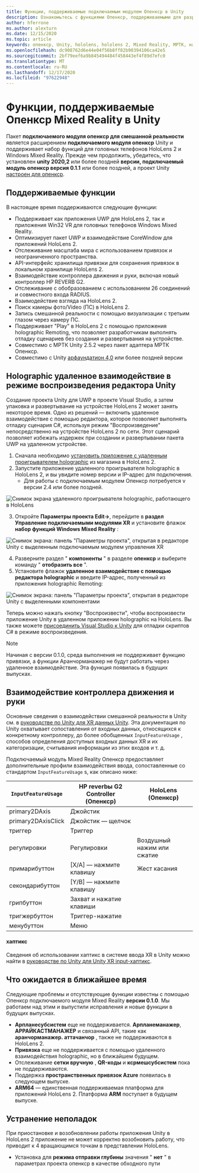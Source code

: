 ```yaml
---
title: Функции, поддерживаемые подключаемым модулем Опенкср в Unity
description: Ознакомьтесь с функциями Опенкср, поддерживаемыми для разработки смешанной реальности в Unity.
author: hferrone
ms.author: alexturn
ms.date: 12/15/2020
ms.topic: article
keywords: опенкср, Unity, hololens, hololens 2, Mixed Reality, МРТК, набор средств для смешанной реальности, дополненная реальность, виртуальная реальность, гарнитуры смешанной реальности, обучение, учебник, начало работы
ms.openlocfilehash: dc908762d6e44e04f56b8ff82b90394106ca42e5
ms.sourcegitcommit: 2bf79eef6a9b845494484f458443ef4f89d7efc0
ms.translationtype: MT
ms.contentlocale: ru-RU
ms.lasthandoff: 12/17/2020
ms.locfileid: "97622948"
---
```

# <a name="mixed-reality-openxr-supported-features-in-unity"></a>Функции, поддерживаемые Опенкср Mixed Reality в Unity

Пакет **подключаемого модуля опенкср для смешанной реальности** является расширением **подключаемого модуля опенкср** Unity и поддерживает набор функций для головных телефонов HoloLens 2 и Windows Mixed Reality. Прежде чем продолжить, убедитесь, что установлен **unity 2020,2** или более поздней **версии, подключаемый модуль опенкср версия 0.1.1** или более поздней, а проект Unity [настроен для опенкср](openxr-getting-started.md).

## <a name="whats-supported"></a>Поддерживаемые функции

В настоящее время поддерживаются следующие функции:

* Поддерживает как приложения UWP для HoloLens 2, так и приложения Win32 VR для головных телефонов Windows Mixed Reality.
* Оптимизирует пакет UWP и взаимодействие CoreWindow для приложений HoloLens 2.
* Отслеживание масштаба мира с использованием привязок и неограниченного пространства.
* API-интерфейс хранилища привязки для сохранения привязок в локальном хранилище HoloLens 2.
* Взаимодействие контроллера движения и руки, включая новый контроллер HP REVERB G2.
* Отслеживание с обобразованием с использованием 26 соединений и совместного входа RADIUS.
* Взаимодействие взгляда на HoloLens 2.
* Поиск камеры фото/Video (ПС) в HoloLens 2.
* Запись смешанной реальности с помощью визуализации с третьим глазом через камеру ПС.
* Поддерживает "Play" в HoloLens 2 с помощью приложения holographic Remoting, что позволяет разработчикам выполнять отладку сценариев без создания и развертывания на устройстве.
* Совместимо с МРТК Unity 2.5.2 через пакет адаптера МРТК Опенкср. <missing link>
* Совместимо с Unity [арфаундатион 4,0](https://docs.unity3d.com/Packages/com.unity.xr.arfoundation@4.1/manual/index.html) или более поздней версии

## <a name="holographic-remoting-in-unity-editor-play-mode"></a>Holographic удаленное взаимодействие в режиме воспроизведения редактора Unity

Создание проекта Unity для UWP в проекте Visual Studio, а затем упаковка и развертывание на устройстве HoloLens 2 может занять некоторое время. Одно из решений — включить удаленное взаимодействие с помощью редактора, которое позволяет выполнять отладку сценария C#, используя режим "Воспроизведение" непосредственно на устройстве HoloLens 2 по сети. Этот сценарий позволяет избежать издержек при создании и развертывании пакета UWP на удаленном устройстве.

1. Сначала необходимо [установить приложение с удаленным проигрывателем holographic](https://www.microsoft.com/store/productId/9NBLGGH4SV40) из магазина в HoloLens 2.  
2. Запустите приложение удаленного проигрывателя holographic в HoloLens 2, и вы увидите номер версии и IP-адрес для подключения.
    * Для работы с подключаемым модулем Опенкср потребуется v версии 2.4 или более поздней.

![Снимок экрана удаленного проигрывателя holographic, работающего в HoloLens](images/openxr-features-img-01.png)

3. Откройте **Параметры проекта Edit->**, перейдите в **раздел Управление подключаемыми модулями XR** и установите флажок **набор функций Windows Mixed Reality** :

![Снимок экрана: панель "Параметры проекта", открытая в редакторе Unity с выделенным подключаемым модулем управления XR](images/openxr-features-img-02.png)

4. Разверните раздел " **компоненты** " в разделе **опенкср** и выберите команду " **отобразить все** ".
5. Установите флажок **удаленное взаимодействие с помощью редактора holographic** и введите IP-адрес, полученный из приложения holographic Remoting:

![Снимок экрана: панель "Параметры проекта", открытая в редакторе Unity с выделенными компонентами](images/openxr-features-img-03.png)

Теперь можно нажать кнопку "Воспроизвести", чтобы воспроизвести приложение Unity в удаленном приложении holographic на HoloLens. Вы также можете [присоединить Visual Studio к Unity](https://docs.microsoft.com/visualstudio/gamedev/unity/get-started/using-visual-studio-tools-for-unity?pivots=windows) для отладки скриптов C# в режиме воспроизведения.

> [!NOTE]
> Начиная с версии 0.1.0, среда выполнения не поддерживает функцию привязки, а функции Аранчорманажер не будут работать через удаленное взаимодействие.  Эта функция появилась в будущих выпусках.

## <a name="motion-controller-and-hand-interactions"></a>Взаимодействие контроллера движения и руки
Основные сведения о взаимодействии смешанной реальности в Unity см. в [руководстве по Unity для XR данных Unity](https://docs.unity3d.com/2020.2/Documentation/Manual/xr_input.html). Эта документация по Unity охватывает сопоставления от входных данных, относящихся к конкретному контроллеру, до более обобщенных `InputFeatureUsage` , способов определения доступных входных данных XR и их категоризации, считывания информации из этих входов и т. д. 
 
Подключаемый модуль Mixed Reality Опенкср предоставляет дополнительные профили взаимодействия ввода, сопоставленные со стандартом `InputFeatureUsage` s, как описано ниже: 
 
| `InputFeatureUsage` | HP reverbы G2 Controller (Опенкср) | HoloLens (Опенкср) |
| ---- | ---- | ---- |
| primary2DAxis | Джойстик | |
| primary2DAxisClick | Джойстик — щелчок | |
| триггер | Триггер  | |
| регулировки | Регулировки | Воздушный нажим или сжатие |
| примарибуттон | [X/A] — нажмите клавишу | Жест касания |
| секондарибуттон | [Y/B] — нажмите клавишу | |
| грипбуттон | Захват и нажатие клавиши | |
| тригжербуттон | Триггер-нажатие | |
| менубуттон | Меню | |

#### <a name="haptics"></a>хаптикс
Сведения об использовании хаптикс в системе ввода XR в Unity можно найти в [руководстве по Unity для Unity XR input-хаптикс](https://docs.unity3d.com/2020.2/Documentation/Manual/xr_input.html#Haptics). 


## <a name="whats-coming-soon"></a>Что ожидается в ближайшее время

Следующие проблемы и отсутствующие функции известны с помощью Опенкср подключаемого модуля Mixed Reality **версии 0.1.0**. Мы работаем над этим и выпустили исправления и новые функции в будущих выпусках.

* **Арпланесубсистем** еще не поддерживается. **Арпланеманажер**, **АРРАЙКАСТМАНАЖЕР** и связанный API, такие как **аранчорманажер. аттачанчор** , также не поддерживаются в HoloLens 2.
* **Привязка** еще не поддерживается с помощью удаленного взаимодействия holographic, но в ближайшем будущем.
* Отслеживание **сетки вручную** , **QR-коды** и **ксрмешсубсистем** пока не поддерживаются.
* Поддержка **пространственных привязок Azure** появилась в следующем выпуске.
* **ARM64** — единственная поддерживаемая платформа для приложений HoloLens 2. Платформа **ARM** поступает в будущем выпуске.

## <a name="troubleshooting"></a>Устранение неполадок 

При приостановке и возобновлении работы приложения Unity в HoloLens 2 приложение не может корректно возобновить работу, что приводит к 4 вращающимся точкам в представлении HoloLens. 
* Установка для **режима отправки глубины** значения " **нет** " в параметрах проекта опенкср в качестве обходного пути
